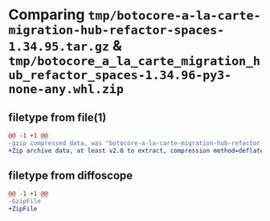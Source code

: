# Comparing `tmp/botocore-a-la-carte-migration-hub-refactor-spaces-1.34.95.tar.gz` & `tmp/botocore_a_la_carte_migration_hub_refactor_spaces-1.34.96-py3-none-any.whl.zip`

## filetype from file(1)

```diff
@@ -1 +1 @@
-gzip compressed data, was "botocore-a-la-carte-migration-hub-refactor-spaces-1.34.95.tar", last modified: Wed May  1 01:06:27 2024, max compression
+Zip archive data, at least v2.0 to extract, compression method=deflate
```

## filetype from diffoscope

```diff
@@ -1 +1 @@
-GzipFile
+ZipFile
```

